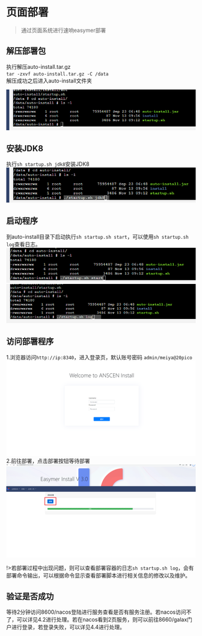 # 页面部署
> 通过页面系统进行速响easymer部署

## 解压部署包

执行解压auto-install.tar.gz  
`tar -zxvf auto-install.tar.gz -C /data`  
解压成功之后进入auto-install文件夹 

![auto-install文件夹](images/install/3.png)

## 安装JDK8

执行`sh startup.sh jdk8`安装JDK8  
 ![auto-install文件夹](images/install/4.png)
 
## 启动程序
到auto-install目录下启动执行`sh startup.sh start`，可以使用`sh startup.sh log`查看日志。  
 ![auto-install文件夹](images/install/5.png)
 ![auto-install文件夹](images/install/6.png)
 
## 访问部署程序

1.浏览器访问`http://ip:8340`，进入登录页，默认账号密码 `admin/meiya@20pico`  
 ![auto-install文件夹](images/install/7.png)  
2.前往部署，点击部署按钮等待部署  
 ![auto-install文件夹](images/install/8.png)
 
!>若部署过程中出现问题，则可以查看部署容器的日志`sh startup.sh log`，会有部署命令输出，可以根据命令显示查看部署脚本进行相关信息的修改以及维护。

## 验证是否成功

等待2分钟访问8600/nacos登陆进行服务查看是否有服务注册。若nacos访问不了，可以详见4.2进行处理。若在nacos看到2页服务，则可以前往8660/galax门户进行登录，若登录失败，可以详见4.4进行处理。
